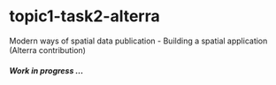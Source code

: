 # topic1-task2-alterra
Modern ways of spatial data publication - Building a spatial application (Alterra contribution)

##### Work in progress ...
